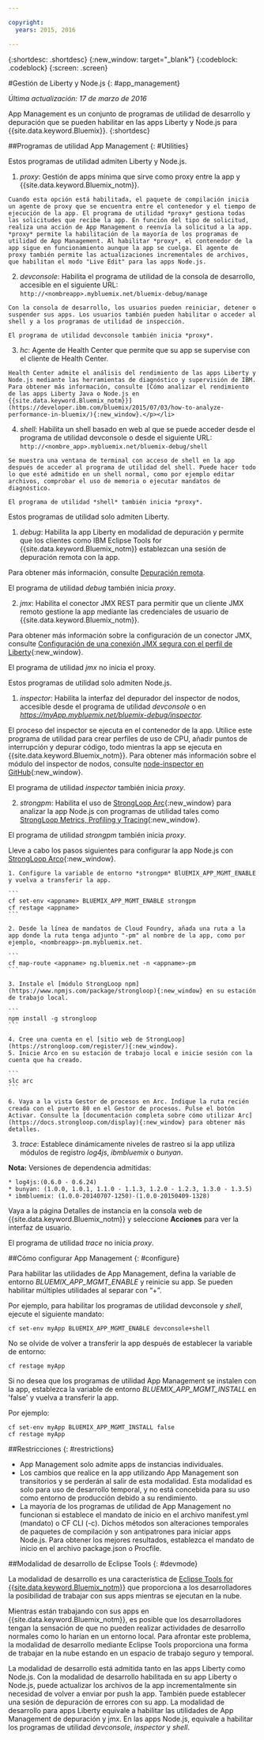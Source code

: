```yaml
---

copyright:
  years: 2015, 2016

---
```



{:shortdesc: .shortdesc}
{:new_window: target="_blank"}
{:codeblock: .codeblock}
{:screen: .screen}

#Gestión de Liberty y Node.js
{: #app_management}

*Última actualización: 17 de marzo de 2016*

App Management es un conjunto de programas de utilidad de desarrollo y depuración que se pueden habilitar en las apps Liberty y Node.js para {{site.data.keyword.Bluemix}}.
{:shortdesc}

##Programas de utilidad App Management
{: #Utilities}

Estos programas de utilidad admiten Liberty y Node.js.

  1. *proxy*: Gestión de apps mínima que sirve como proxy entre la app y {{site.data.keyword.Bluemix_notm}}.

    Cuando esta opción está habilitada, el paquete de compilación inicia un agente de proxy que se encuentra entre el contenedor y el tiempo de ejecución de la app. El programa de utilidad *proxy* gestiona todas las solicitudes que recibe la app. En función del tipo de solicitud, realiza una acción de App Management o reenvía la solicitud a la app. *proxy* permite la habilitación de la mayoría de los programas de utilidad de App Management. Al habilitar *proxy*, el contenedor de la app sigue en funcionamiento aunque la app se cuelga. El agente de proxy también permite las actualizaciones incrementales de archivos, que habilitan el modo "Live Edit" para las apps Node.js.
	
  2. *devconsole*: Habilita el programa de utilidad de la consola de desarrollo, accesible en el siguiente URL:
    ```
    http://<nombreapp>.mybluemix.net/bluemix-debug/manage
    ```
	
    Con la consola de desarrollo, los usuarios pueden reiniciar, detener o suspender sus apps. Los usuarios también pueden habilitar o acceder al shell y a los programas de utilidad de inspección.

    El programa de utilidad devconsole también inicia *proxy*.
	
  3. *hc*: Agente de Health Center que permite que su app se supervise con el cliente de Health Center.

    Health Center admite el análisis del rendimiento de las apps Liberty y Node.js mediante las herramientas de diagnóstico y supervisión de IBM. Para obtener más información, consulte [Cómo analizar el rendimiento de las apps Liberty Java o Node.js en {{site.data.keyword.Bluemix_notm}}](https://developer.ibm.com/bluemix/2015/07/03/how-to-analyze-performance-in-bluemix/){:new_window}.</p></li>
	
  4. *shell*: Habilita un shell basado en web al que se puede acceder desde el programa de utilidad devconsole o desde el siguiente URL:
    ```
    http://<nombre_app>.mybluemix.net/bluemix-debug/shell
    ```
	
    Se muestra una ventana de terminal con acceso de shell en la app después de acceder al programa de utilidad del shell. Puede hacer todo lo que esté admitido en un shell normal, como por ejemplo editar archivos, comprobar el uso de memoria o ejecutar mandatos de diagnóstico.
	
    El programa de utilidad *shell* también inicia *proxy*.

Estos programas de utilidad solo admiten Liberty.

  1. *debug*: Habilita la app Liberty en modalidad de depuración y permite que los clientes como IBM Eclipse Tools for {{site.data.keyword.Bluemix_notm}} establezcan una sesión de depuración remota con la app.
  
   Para obtener más información, consulte [Depuración remota](../manageapps/eclipsetools/eclipsetools.html#remotedebug).
   
   El programa de utilidad *debug* también inicia *proxy*.
   
  2. *jmx*: Habilita el conector JMX REST para permitir que un cliente JMX remoto gestione la app mediante las credenciales de usuario de {{site.data.keyword.Bluemix_notm}}.
  
  Para obtener más información sobre la configuración de un conector JMX, consulte [Configuración de una conexión JMX segura con el perfil de Liberty](https://www-01.ibm.com/support/knowledgecenter/was_beta_liberty/com.ibm.websphere.wlp.nd.multiplatform.doc/ae/twlp_admin_restconnector.html){:new_window}.
  
  El programa de utilidad *jmx* no inicia el proxy.

Estos programas de utilidad solo admiten Node.js.

  1. *inspector*: Habilita la interfaz del depurador del inspector de nodos, accesible desde el programa de utilidad *devconsole* o en *https://myApp.mybluemix.net/bluemix-debug/inspector.*
  
  El proceso del inspector se ejecuta en el contenedor de la app. Utilice este programa de utilidad para crear perfiles de uso de CPU, añadir puntos de interrupción y depurar código, todo mientras la app se ejecuta en {{site.data.keyword.Bluemix_notm}}. Para obtener más información sobre el módulo del inspector de nodos, consulte [node-inspector en GitHub](https://github.com/node-inspector/node-inspector){:new_window}.
  
  El programa de utilidad *inspector* también inicia *proxy*.
  
  2. *strongpm*: Habilita el uso de [StrongLoop Arc](https://strongloop.com/node-js/arc){:new_window} para analizar la app Node.js con programas de utilidad tales como [StrongLoop Metrics, Profiling y Tracing](https://strongloop.com/node-js/devops-tools/){:new_window}.
    
  El programa de utilidad *strongpm* también inicia *proxy*.
  
  Lleve a cabo los pasos siguientes para configurar la app Node.js con [StrongLoop Arco](https://strongloop.com/node-js/arc){:new_window}.

    1. Configure la variable de entorno *strongpm* BlUEMIX_APP_MGMT_ENABLE y vuelva a transferir la app.
    
	```
    cf set-env <appname> BLUEMIX_APP_MGMT_ENABLE strongpm
    cf restage <appname>
    ```
	
    2. Desde la línea de mandatos de Cloud Foundry, añada una ruta a la app donde la ruta tenga adjunto "-pm" al nombre de la app, como por ejemplo, <nombreapp>-pm.mybluemix.net.
    
	```
    cf map-route <appname> ng.bluemix.net -n <appname>-pm
    ```
	
    3. Instale el [módulo StrongLoop npm](https://www.npmjs.com/package/strongloop){:new_window} en su estación de trabajo local.
    
	```
    npm install -g strongloop
    ```
	
    4. Cree una cuenta en el [sitio web de StrongLoop](https://strongloop.com/register/){:new_window}.
    5. Inicie Arco en su estación de trabajo local e inicie sesión con la cuenta que ha creado.
    
	```
    slc arc
    ```
	
    6. Vaya a la vista Gestor de procesos en Arc. Indique la ruta recién creada con el puerto 80 en el Gestor de procesos. Pulse el botón Activar. Consulte la [documentación completa sobre cómo utilizar Arc](https://docs.strongloop.com/display){:new_window} para obtener más detalles.
	
  3. *trace*: Establece dinámicamente niveles de rastreo si la app utiliza módulos de registro *log4js*, *ibmbluemix* o *bunyan*.
  
  **Nota:** Versiones de dependencia admitidas:

    * log4js:(0.6.0 - 0.6.24)
    * bunyan: (1.0.0, 1.0.1, 1.1.0 - 1.1.3, 1.2.0 - 1.2.3, 1.3.0 - 1.3.5)
    * ibmbluemix: (1.0.0-20140707-1250)-(1.0.0-20150409-1328)
  
  Vaya a la página Detalles de instancia en la consola web de {{site.data.keyword.Bluemix_notm}} y seleccione **Acciones** para ver la interfaz de usuario.

  El programa de utilidad *trace* no inicia *proxy*.

##Cómo configurar App Management
{: #configure}

Para habilitar las utilidades de App Management, defina la variable de entorno *BLUEMIX_APP_MGMT_ENABLE* y reinicie su app. Se pueden habilitar múltiples utilidades al separar con “+”.

Por ejemplo, para habilitar los programas de utilidad devconsole y *shell*, ejecute el siguiente mandato:

```
cf set-env myApp BLUEMIX_APP_MGMT_ENABLE devconsole+shell
```

No se olvide de volver a transferir la app después de establecer la variable de entorno:

```
cf restage myApp
```

Si no desea que los programas de utilidad App Management se instalen con la app, establezca la variable de entorno
*BLUEMIX_APP_MGMT_INSTALL* en 'false' y vuelva a transferir la app.

Por ejemplo:

```
cf set-env myApp BLUEMIX_APP_MGMT_INSTALL false
cf restage myApp
```

##Restricciones
{: #restrictions}

* App Management solo admite apps de instancias individuales.
* Los cambios que realice en la app utilizando App Management son transitorios y se perderán al salir de esta modalidad. Esta modalidad es solo para uso de desarrollo temporal, y no está concebida para su uso como entorno de producción debido a su rendimiento.
* La mayoría de los programas de utilidad de App Management no funcionan si establece el mandato de inicio en el archivo manifest.yml (mandato) o CF CLI (-c). Dichos métodos son alteraciones temporales de paquetes de compilación y son antipatrones para iniciar apps Node.js. Para obtener los mejores resultados, establezca el mandato de inicio en el archivo package.json o Procfile.

##Modalidad de desarrollo de Eclipse Tools
{: #devmode}

La modalidad de desarrollo es una característica de [Eclipse Tools for {{site.data.keyword.Bluemix_notm}}](../manageapps/eclipsetools/eclipsetools.html#eclipsetools) que proporciona a los desarrolladores la posibilidad de trabajar con sus apps mientras se ejecutan en la nube.

Mientras están trabajando con sus apps en {{site.data.keyword.Bluemix_notm}}, es posible que los desarrolladores tengan la sensación de que no pueden realizar actividades de desarrollo normales como lo harían en un entorno local. Para afrontar este problema, la modalidad de desarrollo mediante Eclipse Tools proporciona una forma de trabajar en la nube estando en un espacio de trabajo seguro y temporal.

La modalidad de desarrollo está admitida tanto en las apps Liberty como Node.js. Con la modalidad de desarrollo habilitada en su app Liberty o Node.js, puede actualizar los archivos de la app incrementalmente sin necesidad de volver a enviar por push la app. También puede establecer una sesión de depuración de errores con su app. La modalidad de desarrollo para apps Liberty equivale a habilitar las utilidades de App Management de depuración y jmx. En las apps Node.js, equivale a habilitar los programas de utilidad *devconsole*, *inspector* y *shell*.

